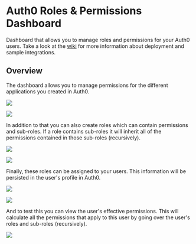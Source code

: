 # Auth0 Roles & Permissions Dashboard

Dashboard that allows you to manage roles and permissions for your Auth0 users. Take a look at the [wiki](https://github.com/auth0/auth0-roles-permissions-dashboard-sample/wiki) for more information about deployment and sample integrations.

## Overview

The dashboard allows you to manage permissions for the different applications you created in Auth0.

![](http://cdn.auth0.com/docs/img/roles-perm-dashboard-perm.png)

![](http://cdn.auth0.com/docs/img/roles-perm-dashboard-perm-edit.png)

In addition to that you can also create roles which can contain permissions and sub-roles. If a role contains sub-roles it will inherit all of the permissions contained in those sub-roles (recursively).

![](http://cdn.auth0.com/docs/img/roles-perm-dashboard-roles.png)

![](http://cdn.auth0.com/docs/img/roles-perm-dashboard-roles-edit.png)

Finally, these roles can be assigned to your users. This information will be persisted in the user's profile in Auth0.

![](http://cdn.auth0.com/docs/img/roles-perm-dashboard-users.png)

![](http://cdn.auth0.com/docs/img/roles-perm-dashboard-users-add.png)

And to test this you can view the user's effective permissions. This will calculate all the permissions that apply to this user by going over the user's roles and sub-roles (recursively).

![](http://cdn.auth0.com/docs/img/roles-perm-dashboard-users-effective.png)
